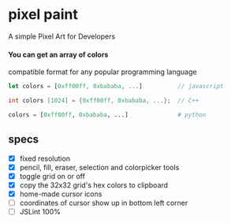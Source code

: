 # pixel paint

A simple Pixel Art for Developers

#### You can get an array of colors

compatible format for any popular programming language

```Javascript
let colors = [0xff00ff, 0xbababa, ...]          // javascript
```

```C++
int colors [1024] = {0xff00ff, 0xbababa, ...};  // C++
```

```Python
colors = [0xff00ff, 0xbababa, ...]              # python
```

## specs
- [x] fixed resolution
- [x] pencil, fill, eraser, selection and colorpicker tools
- [x] toggle grid on or off
- [x] copy the 32x32 grid's hex colors to clipboard
- [x] home-made cursor icons
- [ ] coordinates of cursor show up in bottom left corner
- [ ] JSLint 100%
